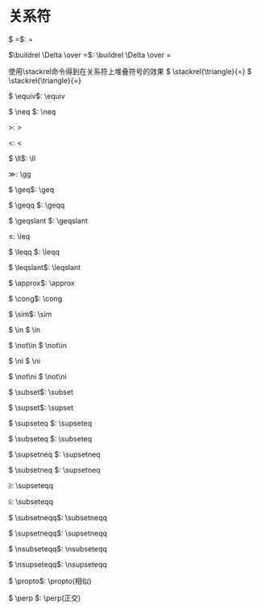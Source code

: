 # 关系符

$ =$:	=

$\buildrel \Delta \over =$:	\buildrel \Delta \over =

使用\stackrel命令得到在关系符上堆叠符号的效果
$ \stackrel{\triangle}{=} $ \stackrel{\triangle}{=}  

$ \equiv$:	\equiv

$ \neq $:	\neq

$>$:	>

$<$:	<

$ \ll$:	\ll

$\gg$:	\gg

$ \geq$:	\geq

$ \geqq $:	\geqq

$ \geqslant $:	\geqslant

$\leq$:	\leq

$ \leqq $:	\leqq

$ \leqslant$:	\leqslant

$ \approx$:	\approx

$ \cong$:	\cong

$ \sim$:	\sim

$ \in  $	\in

$ \not\in $	\not\in

$ \ni $	\ni

$ \not\ni  $	\not\ni

$ \subset$:	\subset

$ \supset$:	\supset

$ \supseteq $: \supseteq

$ \subseteq $:	\subseteq

$ \supsetneq $:	\supsetneq

$ \subsetneq $:	\supsetneq

$\supseteqq$:	\supseteqq

$\subseteqq$:	\subseteqq

$ \subsetneqq$:	\subsetneqq

$ \supsetneqq$:	\supsetneqq

$ \nsubseteqq$:	\nsubseteqq

$ \nsupseteqq$:	\nsupseteqq

$ \propto$:	\propto(相似)

$ \perp  $:    \perp(正交)


